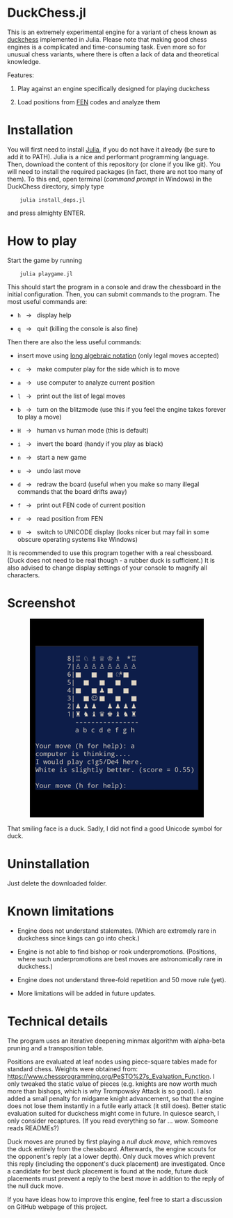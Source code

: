 # DuckChess.jl

This is an extremely experimental engine for a variant of chess known as [duckchess](https://duckchess.com/) implemented in Julia. Please note that making good chess engines is a complicated and time-consuming task. Even more so for unusual chess variants, where there is often a lack of data and theoretical knowledge.

Features:

1) Play against an engine specifically designed for playing duckchess

2) Load positions from [FEN](https://en.wikipedia.org/wiki/Forsyth%E2%80%93Edwards_Notation) codes and analyze them

# Installation

You will first need to install [Julia](https://julialang.org/), if you do not have it already (be sure to add it to PATH). Julia is a nice and performant programming language. Then, download the content of this repository (or clone if you like git). You will need to install the required packages (in fact, there are not too many of them). To this end, open terminal (<i>command prompt</i> in Windows) in the DuckChess directory, simply type  

```
    julia install_deps.jl
```

and press almighty ENTER.

# How to play

Start the game by running

```
    julia playgame.jl
```
This should start the program in a console and draw the chessboard in the initial configuration. Then, you can submit commands to the program. The most useful commands are:

* ``h`` &nbsp; ->  &nbsp; display help

* ``q`` &nbsp; ->  &nbsp; quit (killing the console is also fine)

Then there are also the less useful commands:

* insert move using [long algebraic notation](https://en.wikipedia.org/wiki/Algebraic_notation_(chess)) (only legal moves accepted)

* ``c``  &nbsp; ->  &nbsp; make computer play for the side which is to move 

* ``a`` &nbsp; ->  &nbsp; use computer to analyze current position

* ``l``  &nbsp; ->  &nbsp; print out the list of legal moves

* ``b``  &nbsp; ->  &nbsp; turn on the blitzmode (use this if you feel the engine takes forever to play a move)

* ``H`` &nbsp; ->  &nbsp; human vs human mode (this is default)

* ``i`` &nbsp; ->  &nbsp; invert the board (handy if you play as black)

* ``n`` &nbsp; ->  &nbsp; start a new game

* ``u`` &nbsp; ->  &nbsp; undo last move

* ``d`` &nbsp; ->  &nbsp; redraw the board (useful when you make so many illegal commands that the board drifts away)

* ``f`` &nbsp; ->  &nbsp; print out FEN code of current position

* ``r`` &nbsp; ->  &nbsp; read position from FEN

* ``U`` &nbsp; ->  &nbsp; switch to UNICODE display (looks nicer but may fail in some obscure operating systems like Windows)

It is recommended to use this program together with a real chessboard. (Duck does not need to be real though - a rubber duck is sufficient.) It is also advised to change display settings of your console to magnify all characters.

# Screenshot
<center>
<img src="assets/screenshot.png" alt="Here be a screenshot." width="400"/>
</center>

That smiling face is a duck. Sadly, I did not find a good Unicode symbol for duck.


# Uninstallation

Just delete the downloaded folder.

# Known limitations

* Engine does not understand stalemates. (Which are extremely rare in duckchess since kings can go into check.)

* Engine is not able to find bishop or rook underpromotions. (Positions, where such underpromotions are best moves are astronomically rare in duckchess.)

* Engine does not understand three-fold repetition and 50 move rule (yet).

* More limitations will be added in future updates.

# Technical details

The program uses an iterative deepening minmax algorithm with alpha-beta pruning and a transposition table. 

Positions are evaluated at leaf nodes using piece-square tables made for standard chess. Weights were obtained from: https://www.chessprogramming.org/PeSTO%27s_Evaluation_Function. I only tweaked the static value of pieces (e.g. knights are now worth much more than bishops, which is why Trompowsky Attack is so good). I also added a small penalty for midgame knight advancement, so that the engine does not lose them instantly in a futile early attack (it still does). Better static evaluation suited for duckchess might come in future. In quiesce search, I only consider recaptures. (If you read everything so far ... wow. Someone reads READMEs?) 

Duck moves are pruned by first playing a <i>null duck move</i>, which removes the duck entirely from the chessboard. Afterwards, the engine scouts for the opponent's reply (at a lower depth). Only duck moves which prevent this reply (including the opponent's duck placement) are investigated. Once a candidate for best duck placement is found at the node, future duck placements must prevent a reply to the best move in addition to the reply of the null duck move.

If you have ideas how to improve this engine, feel free to start a discussion on GitHub webpage of this project.
